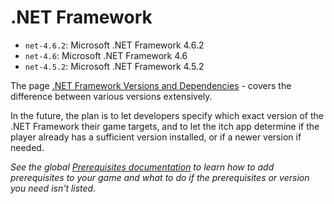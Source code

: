 
# .NET Framework

  * `net-4.6.2`: Microsoft .NET Framework 4.6.2
  * `net-4.6`: Microsoft .NET Framework 4.6
  * `net-4.5.2`: Microsoft .NET Framework 4.5.2

The page [.NET Framework Versions and Dependencies](https://msdn.microsoft.com/en-us/library/bb822049(v=vs.110).aspx) - covers the difference between various versions extensively.

In the future, the plan is to let developers specify which exact version of
the .NET Framework their game targets, and to let the itch app determine if the
player already has a sufficient version installed, or if a newer version if needed.

*See the global [Prerequisites documentation](./README.md) to learn how to add prerequisites to your game and what to do if the prerequisites or version you need isn't listed.*
